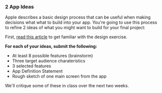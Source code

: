 ### 2 App Ideas

Apple describes a basic design process that can be useful when making decisions what what to build into your app. You're going to use this process to refine 2 ideas of what you might want to build for your final project:

First, [read this article](https://developer.apple.com/library/ios/documentation/UserExperience/Conceptual/MobileHIG/Process.html#//apple_ref/doc/uid/TP40006556-CH6-SW1) to get familiar with the design exercise.

**For each of your ideas, submit the following:**

- At least 8 possible features (brainstorm)
- Three target audience charateristics
- 3 selected features
- App Definition Statement
- Rough sketch of one main screen from the app


We'll critique some of these in class over the next two weeks.
